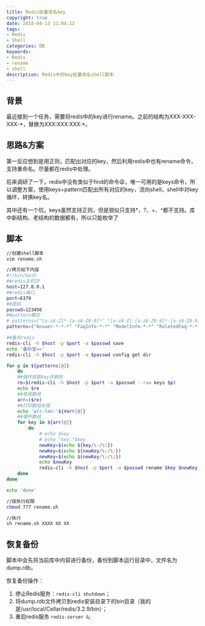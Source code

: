 ```yaml
---
title: Redis批量改名key
copyright: true
date: 2018-04-13 11:04:12
tags: 
- Redis
- Shell
categories: DB
keywords: 
- Redis
- rename
- shell
description: Redis中的key批量改名shell脚本
---
```


## 背景

​	最近接到一个任务，需要将redis中的key进行rename。之前的结构为XXX-XXX-XXX-\*，替换为XXX:XXX:XXX:*。

## 思路&方案

​	第一反应想到是用正则，匹配出对应的key，然后利用redis中也有rename命令，支持重命名。尽量都在redis中处理。

​	后来调研了一下，redis中没有类似于find的命令😩，唯一可用的是keys命令，所以调整方案，使用keys+pattern匹配出所有对应的key，流向shell，shell中对key循环，转换key名。

​	其中还有一个坑，keys虽然支持正则，但是貌似只支持\*，?、\+、^都不支持。库中新结构、老结构的数据都有，所以只能枚举了

## 脚本

```bash
//创建shell脚本
vim rename.sh

//拷贝如下内容
#!/bin/bash
##redis主机IP
host=127.0.0.1
##redis端口
port=6379
##密码
passwd=123456
##pattern模式
# patterns=("[a-zA-Z]*-[a-zA-Z0-9]*" "[a-zA-Z]-[a-zA-Z0-9]*-[a-zA-Z0-9]*" "[a-zA-Z]-[a-zA-Z0-9]*-[a-zA-Z0-9]*-*")
patterns=("Answer-*-*-*" "FaqInfo-*-*" "ModelInfo-*-*" "RelatedFaq-*-*-*" "SensitiveWord-*" "Term-*-*-*")

##备份redis
redis-cli -h $host -p $port -a $passwd save
echo '备份至=>'
redis-cli -h $host -p $port -a $passwd config get dir

for p in ${patterns[@]}
    do
    ##循环获取key并删除
    re=$(redis-cli -h $host -p $port -a $passwd --raw keys $p)
    echo $re
    ##转成数组
    arr=($re)
    ##打印数组长度
    echo 'arr.len:'${#arr[@]}
    ##循环数组
    for key in ${arr[@]}
        do
            # echo $key
            # echo "key:"$key
            newKey=$(echo ${key/\-/\:})
            newKey=$(echo ${newKey/\-/\:})
            newKey=$(echo ${newKey/\-/\:})
            echo $newKey
            redis-cli -h $host -p $port -a $passwd rename $key $newKey
    done
done

echo 'done'

//授执行权限
chmod 777 rename.sh

//执行
sh rename.sh XXXX XX XX
```

## 恢复备份

​	脚本中会先将当前库中内容进行备份，备份到脚本运行目录中，文件名为dump.rdb。

恢复备份操作：

1. 停止Redis服务：`redis-cli shutdown`；
2. 将dump.rdb文件拷贝到redis安装目录下的bin目录（我的是/usr/local/Cellar/redis/3.2.9/bin）；
3. 重启redis服务 `redis-server &`;